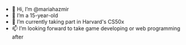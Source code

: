- 👋 Hi, I’m @mariahazmir
- 👀 I’m a 15-year-old
- 🌱 I’m currently taking part in Harvard's CS50x
- 📫 I’m looking forward to take game developing or web programming after

<!---
mariahazmir/mariahazmir is a ✨ special ✨ repository because its `README.md` (this file) appears on your GitHub profile.
You can click the Preview link to take a look at your changes.
--->
